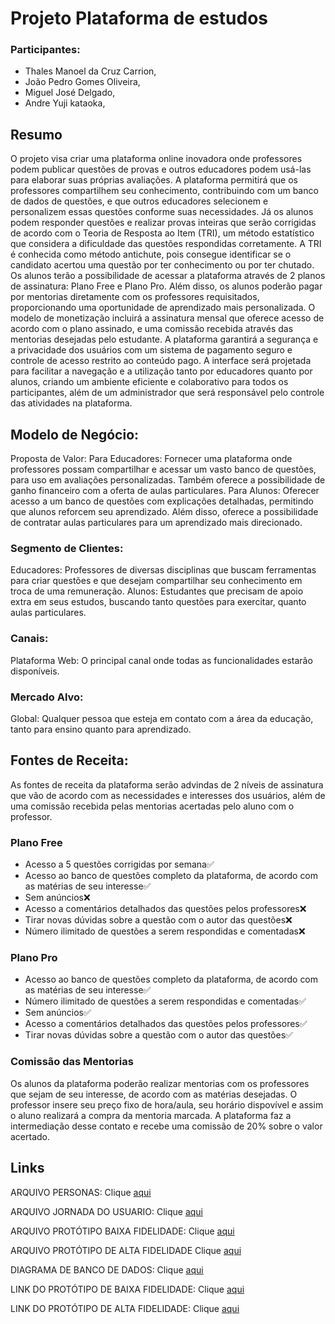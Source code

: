# Projeto Plataforma de estudos



### Participantes:

- Thales Manoel da Cruz Carrion,
- João Pedro Gomes Oliveira,
- Miguel  José Delgado,
- Andre Yuji kataoka,



## Resumo
O projeto visa criar uma plataforma online inovadora onde professores podem publicar questões de provas e outros educadores podem usá-las para elaborar suas próprias avaliações. A plataforma permitirá que os professores compartilhem seu conhecimento, contribuindo com um banco de dados de questões, e que outros educadores selecionem e personalizem essas questões conforme suas necessidades. Já os alunos podem responder questões e realizar provas inteiras que serão corrigidas de acordo com o Teoria de Resposta ao Item (TRI), um método estatístico que considera a dificuldade das questões respondidas corretamente. A TRI é conhecida como método antichute, pois consegue identificar se o candidato acertou uma questão por ter conhecimento ou por ter chutado.  Os alunos terão a possibilidade de acessar a plataforma através de 2 planos de assinatura: Plano Free e Plano Pro. Além disso, os alunos poderão pagar por mentorias diretamente com os professores requisitados, proporcionando uma oportunidade de aprendizado mais personalizada. O modelo de monetização incluirá a assinatura mensal que oferece acesso de acordo com o plano assinado, e uma comissão recebida através das mentorias desejadas pelo estudante. A plataforma garantirá a segurança e a privacidade dos usuários com um sistema de pagamento seguro e controle de acesso restrito ao conteúdo pago. A interface será projetada para facilitar a navegação e a utilização tanto por educadores quanto por alunos, criando um ambiente eficiente e colaborativo para todos os participantes, além de um administrador que será responsável pelo controle das atividades na plataforma.

## Modelo de Negócio:

Proposta de Valor:
Para Educadores: Fornecer uma plataforma onde professores possam compartilhar e acessar um vasto banco de questões, para uso em avaliações personalizadas. Também oferece a possibilidade de ganho financeiro com a oferta de aulas particulares.
Para Alunos: Oferecer acesso a um banco de questões com explicações detalhadas, permitindo que alunos reforcem seu aprendizado. Além disso, oferece a possibilidade de contratar aulas particulares para um aprendizado mais direcionado.

### Segmento de Clientes:
Educadores: Professores de diversas disciplinas que buscam ferramentas para criar questões e que desejam compartilhar seu conhecimento em troca de uma remuneração.
Alunos: Estudantes que precisam de apoio extra em seus estudos, buscando tanto questões para exercitar, quanto aulas particulares.

### Canais:
Plataforma Web: O principal canal onde todas as funcionalidades estarão disponíveis.

### Mercado Alvo:
Global: Qualquer pessoa que esteja em contato com a área da educação, tanto para ensino quanto para aprendizado. 


## Fontes de Receita:
As fontes de receita da plataforma serão advindas de 2 níveis de assinatura que vão de acordo com as necessidades e interesses dos usuários, além de uma comissão recebida pelas mentorias acertadas pelo aluno com o professor.

### Plano Free
- Acesso a 5 questões corrigidas por semana✅
- Acesso ao banco de questões completo da plataforma, de acordo com as matérias de seu interesse✅
- Sem anúncios❌
- Acesso a comentários detalhados das questões pelos professores❌
- Tirar novas dúvidas sobre a questão com o autor das questões❌
- Número ilimitado de questões a serem respondidas e comentadas❌

### Plano Pro
- Acesso ao banco de questões completo da plataforma, de acordo com as matérias de seu interesse✅
- Número ilimitado de questões a serem respondidas e comentadas✅
- Sem anúncios✅
- Acesso a comentários detalhados das questões pelos professores✅
- Tirar novas dúvidas sobre a questão com o autor das questões✅

### Comissão das Mentorias
Os alunos da plataforma poderão realizar mentorias com os professores que sejam de seu interesse, de acordo com as matérias desejadas. O professor insere seu preço fixo de hora/aula, seu horário dispovível e assim o aluno realizará a compra da mentoria marcada. A plataforma faz a intermediação desse contato e recebe uma comissão de 20% sobre o valor acertado.


## Links
ARQUIVO PERSONAS: Clique [aqui](https://docs.google.com/document/d/19n6_tmkUlwAOwde87S4E9ORlzxiiwaUX3Wo64fDT1bU/edit?usp=sharing)

ARQUIVO JORNADA DO USUARIO: Clique [aqui](https://docs.google.com/document/d/1AVM99d2UC9CbVzJ32PNqugadAl6dbmVR/edit?usp=sharing&ouid=106791850000732094161&rtpof=true&sd=true)

ARQUIVO PROTÓTIPO BAIXA FIDELIDADE: Clique [aqui](https://www.canva.com/design/DAGS7j8s2v4/vBhoi4q9Q46A_VuTnUV92A/view?utm_content=DAGS7j8s2v4&utm_campaign=designshare&utm_medium=link&utm_source=editor)

ARQUIVO PROTÓTIPO DE ALTA FIDELIDADE Clique [aqui](https://www.canva.com/design/DAGTODV_tvY/6rI8EEs1QRR9boc7o79gAg/view?utm_content=DAGTODV_tvY&utm_campaign=designshare&utm_medium=link&utm_source=editor)

DIAGRAMA DE BANCO DE DADOS: Clique [aqui](https://drive.google.com/file/d/1czO1LIphFUy6wnnNy5gvBUPqRVOliEnL/view?usp=sharing)

LINK DO PROTÓTIPO DE BAIXA FIDELIDADE: Clique [aqui](https://www.youtube.com/watch?v=K6agXHq3fks)

LINK DO PROTÓTIPO DE ALTA FIDELIDADE: Clique [aqui](https://www.youtube.com/watch?v=JAbVwTTKLHs)



